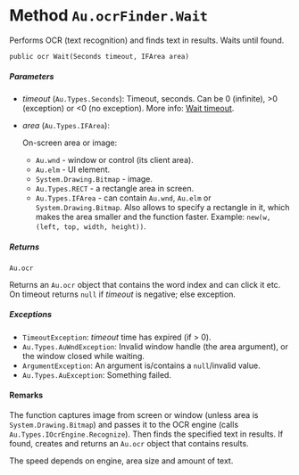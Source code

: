 # Method `Au.ocrFinder.Wait`

Performs OCR (text recognition) and finds text in results. Waits until found.

```
public ocr Wait(Seconds timeout, IFArea area)
```

##### Parameters

- *timeout*  (`Au.Types.Seconds`):
    Timeout, seconds. Can be 0 (infinite), >0 (exception) or \<0 (no exception). More info: [Wait timeout](../articles/Wait%20timeout.html).
- *area*  (`Au.Types.IFArea`):

    On-screen area or image:

    - `Au.wnd` - window or control (its client area).
    - `Au.elm` - UI element.
    - `System.Drawing.Bitmap` - image.
    - `Au.Types.RECT` - a rectangle area in screen.
    - `Au.Types.IFArea` - can contain `Au.wnd`, `Au.elm` or `System.Drawing.Bitmap`. Also allows to specify a rectangle in it, which makes the area smaller and the function faster. Example: `new(w, (left, top, width, height))`.

##### Returns

`Au.ocr`

Returns an `Au.ocr` object that contains the word index and can click it etc. On timeout returns `null` if *timeout* is negative; else exception.

##### Exceptions

- `TimeoutException`:
    *timeout* time has expired (if > 0).
- `Au.Types.AuWndException`:
    Invalid window handle (the area argument), or the window closed while waiting.
- `ArgumentException`:
    An argument is/contains a `null`/invalid value.
- `Au.Types.AuException`:
    Something failed.

#### Remarks

The function captures image from screen or window (unless area is `System.Drawing.Bitmap`) and passes it to the OCR engine (calls `Au.Types.IOcrEngine.Recognize`). Then finds the specified text in results. If found, creates and returns an `Au.ocr` object that contains results.

The speed depends on engine, area size and amount of text.